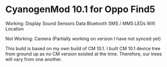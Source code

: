 CyanogenMod 10.1 for Oppo Find5
================================================================

Working:
Display
Sound
Sensors
Data
Bluetooth
SMS / MMS
LEDs
Wifi
Location

Not Working:
Camera  (Partially working on version I have not synced yet)


This build is based on my own build of CM 10.1. I built CM 10.1 device tree from ground up as no CM version existed at the time. Therefore, our trees will vary from one another.
